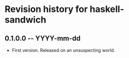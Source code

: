 # Revision history for haskell-sandwich

## 0.1.0.0  -- YYYY-mm-dd

* First version. Released on an unsuspecting world.
